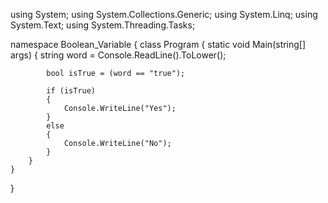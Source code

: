 using System;
using System.Collections.Generic;
using System.Linq;
using System.Text;
using System.Threading.Tasks;

namespace Boolean_Variable
{
    class Program
    {
        static void Main(string[] args)
        {
            string word = Console.ReadLine().ToLower();

            bool isTrue = (word == "true");

            if (isTrue)
            {
                Console.WriteLine("Yes");
            }
            else
            {
                Console.WriteLine("No");
            }
        }
    }
}
